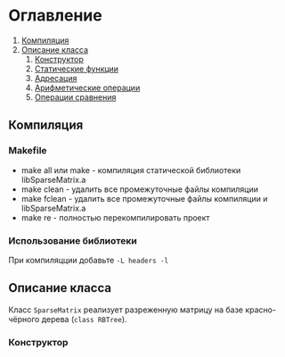#  Оглавление
1. [Компиляция](#compilation)
2. [Описание класса](#class_description)
    1. [Конструктор](#constructor)
    2. [Статические функции](#static_functions)
    3. [Адресация](#addressing)
    4. [Арифметические операции](#arithmetics)
    5. [Операции сравнения](#comparison)
## Компиляция <a name="compilation"></a>
### Makefile
* make all или make - компиляция статической библиотеки libSparseMatrix.a
* make clean - удалить все промежуточные файлы компиляции
* make fclean - удалить все промежуточные файлы компиляции и libSparseMatrix.a
* make re - полностью перекомпилировать проект
### Использование библиотеки
При компиляцции добавьте `-L headers -l`

## Описание класса <a name="class_description"></a>
Класс `SparseMatrix` реализует разреженную матрицу на базе красно-чёрного дерева (`class RBTree`).
### Конструктор <a name="constructor">
